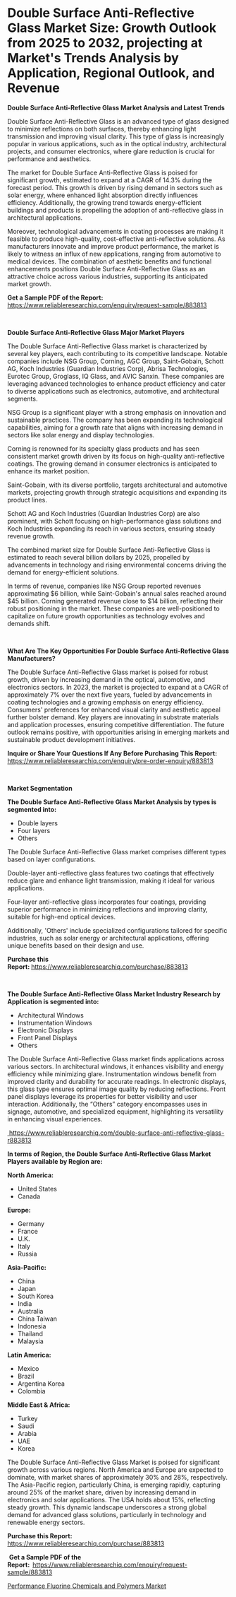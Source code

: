 <p><h1>Double Surface Anti-Reflective Glass Market Size: Growth Outlook from 2025 to 2032, projecting at Market's Trends Analysis by Application, Regional Outlook, and Revenue</h1></p><p><strong>Double Surface Anti-Reflective Glass Market Analysis and Latest Trends</strong></p>
<p><p>Double Surface Anti-Reflective Glass is an advanced type of glass designed to minimize reflections on both surfaces, thereby enhancing light transmission and improving visual clarity. This type of glass is increasingly popular in various applications, such as in the optical industry, architectural projects, and consumer electronics, where glare reduction is crucial for performance and aesthetics.</p><p>The market for Double Surface Anti-Reflective Glass is poised for significant growth, estimated to expand at a CAGR of 14.3% during the forecast period. This growth is driven by rising demand in sectors such as solar energy, where enhanced light absorption directly influences efficiency. Additionally, the growing trend towards energy-efficient buildings and products is propelling the adoption of anti-reflective glass in architectural applications.</p><p>Moreover, technological advancements in coating processes are making it feasible to produce high-quality, cost-effective anti-reflective solutions. As manufacturers innovate and improve product performance, the market is likely to witness an influx of new applications, ranging from automotive to medical devices. The combination of aesthetic benefits and functional enhancements positions Double Surface Anti-Reflective Glass as an attractive choice across various industries, supporting its anticipated market growth.</p></p>
<p><strong>Get a Sample PDF of the Report:&nbsp;</strong> <a href="https://www.reliableresearchiq.com/enquiry/request-sample/883813?utm_campaign=2171&utm_medium=2&utm_source=Github&utm_content=ia&utm_term=01022025&utm_id=double-surface-anti-reflective-glass">https://www.reliableresearchiq.com/enquiry/request-sample/883813</a></p>
<p>&nbsp;</p>
<p><strong>Double Surface Anti-Reflective Glass Major Market Players</strong></p>
<p><p>The Double Surface Anti-Reflective Glass market is characterized by several key players, each contributing to its competitive landscape. Notable companies include NSG Group, Corning, AGC Group, Saint-Gobain, Schott AG, Koch Industries (Guardian Industries Corp), Abrisa Technologies, Eurotec Group, Groglass, IQ Glass, and AVIC Sanxin. These companies are leveraging advanced technologies to enhance product efficiency and cater to diverse applications such as electronics, automotive, and architectural segments.</p><p>NSG Group is a significant player with a strong emphasis on innovation and sustainable practices. The company has been expanding its technological capabilities, aiming for a growth rate that aligns with increasing demand in sectors like solar energy and display technologies. </p><p>Corning is renowned for its specialty glass products and has seen consistent market growth driven by its focus on high-quality anti-reflective coatings. The growing demand in consumer electronics is anticipated to enhance its market position.</p><p>Saint-Gobain, with its diverse portfolio, targets architectural and automotive markets, projecting growth through strategic acquisitions and expanding its product lines.</p><p>Schott AG and Koch Industries (Guardian Industries Corp) are also prominent, with Schott focusing on high-performance glass solutions and Koch Industries expanding its reach in various sectors, ensuring steady revenue growth.</p><p>The combined market size for Double Surface Anti-Reflective Glass is estimated to reach several billion dollars by 2025, propelled by advancements in technology and rising environmental concerns driving the demand for energy-efficient solutions. </p><p>In terms of revenue, companies like NSG Group reported revenues approximating $6 billion, while Saint-Gobain's annual sales reached around $45 billion. Corning generated revenue close to $14 billion, reflecting their robust positioning in the market. These companies are well-positioned to capitalize on future growth opportunities as technology evolves and demands shift.</p></p>
<p>&nbsp;</p>
<p><strong>What Are The Key Opportunities For Double Surface Anti-Reflective Glass Manufacturers?</strong></p>
<p><p>The Double Surface Anti-Reflective Glass market is poised for robust growth, driven by increasing demand in the optical, automotive, and electronics sectors. In 2023, the market is projected to expand at a CAGR of approximately 7% over the next five years, fueled by advancements in coating technologies and a growing emphasis on energy efficiency. Consumers' preferences for enhanced visual clarity and aesthetic appeal further bolster demand. Key players are innovating in substrate materials and application processes, ensuring competitive differentiation. The future outlook remains positive, with opportunities arising in emerging markets and sustainable product development initiatives.</p></p>
<p><strong>Inquire or Share Your Questions If Any Before Purchasing This Report:</strong> <a href="https://www.reliableresearchiq.com/enquiry/pre-order-enquiry/883813?utm_campaign=2171&utm_medium=2&utm_source=Github&utm_content=ia&utm_term=01022025&utm_id=double-surface-anti-reflective-glass">https://www.reliableresearchiq.com/enquiry/pre-order-enquiry/883813</a></p>
<p>&nbsp;</p>
<p><strong>Market Segmentation</strong></p>
<p><strong>The Double Surface Anti-Reflective Glass Market Analysis by types is segmented into:</strong></p>
<p><ul><li>Double layers</li><li>Four layers</li><li>Others</li></ul></p>
<p><p>The Double Surface Anti-Reflective Glass market comprises different types based on layer configurations. </p><p>Double-layer anti-reflective glass features two coatings that effectively reduce glare and enhance light transmission, making it ideal for various applications. </p><p>Four-layer anti-reflective glass incorporates four coatings, providing superior performance in minimizing reflections and improving clarity, suitable for high-end optical devices. </p><p>Additionally, 'Others' include specialized configurations tailored for specific industries, such as solar energy or architectural applications, offering unique benefits based on their design and use.</p></p>
<p><strong>Purchase this Report:&nbsp;</strong><a href="https://www.reliableresearchiq.com/purchase/883813?utm_campaign=2171&utm_medium=2&utm_source=Github&utm_content=ia&utm_term=01022025&utm_id=double-surface-anti-reflective-glass">https://www.reliableresearchiq.com/purchase/883813</a></p>
<p>&nbsp;</p>
<p><strong>The Double Surface Anti-Reflective Glass Market Industry Research by Application is segmented into:</strong></p>
<p><ul><li>Architectural Windows</li><li>Instrumentation Windows</li><li>Electronic Displays</li><li>Front Panel Displays</li><li>Others</li></ul></p>
<p><p>The Double Surface Anti-Reflective Glass market finds applications across various sectors. In architectural windows, it enhances visibility and energy efficiency while minimizing glare. Instrumentation windows benefit from improved clarity and durability for accurate readings. In electronic displays, this glass type ensures optimal image quality by reducing reflections. Front panel displays leverage its properties for better visibility and user interaction. Additionally, the “Others” category encompasses uses in signage, automotive, and specialized equipment, highlighting its versatility in enhancing visual experiences.</p></p>
<p><a href="https://www.reliableresearchiq.com/double-surface-anti-reflective-glass-r883813?utm_campaign=2171&utm_medium=2&utm_source=Github&utm_content=ia&utm_term=01022025&utm_id=double-surface-anti-reflective-glass">&nbsp;https://www.reliableresearchiq.com/double-surface-anti-reflective-glass-r883813</a></p>
<p><strong>In terms of Region, the Double Surface Anti-Reflective Glass Market Players available by Region are:</strong></p>
<p>
    <p> <strong> North America: </strong>
        <ul>
            <li>United States</li>
            <li>Canada</li>
        </ul>
        </p> 
    <p> <strong> Europe: </strong>
        <ul>
            <li>Germany</li>
            <li>France</li>
            <li>U.K.</li>
            <li>Italy</li>
            <li>Russia</li>
        </ul>
        </p> 
    <p> <strong> Asia-Pacific: </strong>
        <ul>
            <li>China</li>
            <li>Japan</li>
            <li>South Korea</li>
            <li>India</li>
            <li>Australia</li>
            <li>China Taiwan</li>
            <li>Indonesia</li>
            <li>Thailand</li>
            <li>Malaysia</li>
        </ul>
        </p> 
    <p> <strong> Latin America: </strong>
        <ul>
            <li>Mexico</li>
            <li>Brazil</li>
            <li>Argentina Korea</li>
            <li>Colombia</li>
        </ul>
        </p> 
    <p> <strong> Middle East & Africa: </strong>
        <ul>
            <li>Turkey</li>
            <li>Saudi</li>
            <li>Arabia</li>
            <li>UAE</li>
            <li>Korea</li>
        </ul>
    </p>
    </p>
<p><p>The Double Surface Anti-Reflective Glass Market is poised for significant growth across various regions. North America and Europe are expected to dominate, with market shares of approximately 30% and 28%, respectively. The Asia-Pacific region, particularly China, is emerging rapidly, capturing around 25% of the market share, driven by increasing demand in electronics and solar applications. The USA holds about 15%, reflecting steady growth. This dynamic landscape underscores a strong global demand for advanced glass solutions, particularly in technology and renewable energy sectors.</p></p>
<p><strong>Purchase this Report: </strong><a href="https://www.reliableresearchiq.com/purchase/883813?utm_campaign=2171&utm_medium=2&utm_source=Github&utm_content=ia&utm_term=01022025&utm_id=double-surface-anti-reflective-glass">https://www.reliableresearchiq.com/purchase/883813</a></p>
<p>&nbsp;<strong>Get a Sample PDF of the Report:&nbsp;&nbsp;</strong><a href="https://www.reliableresearchiq.com/enquiry/request-sample/883813?utm_campaign=2171&utm_medium=2&utm_source=Github&utm_content=ia&utm_term=01022025&utm_id=double-surface-anti-reflective-glass">https://www.reliableresearchiq.com/enquiry/request-sample/883813</a></p>
<p><strong></strong></p>
<p><p><a href="https://github.com/JubayerMia832/Market-Research-Report-List-1/blob/main/performance-fluorine-chemicals-and-polymers-market.md?utm_campaign=2171&utm_medium=2&utm_source=Github&utm_content=ia&utm_term=01022025&utm_id=double-surface-anti-reflective-glass">Performance Fluorine Chemicals and Polymers Market</a></p></p>